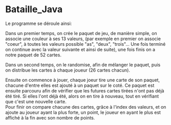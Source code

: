 # Bataille_Java

Le programme se déroule ainsi:

Dans un premier temps, on crée le paquet de jeu, de manière simple, on associe une couleur à ses 13 valeurs, (par exemple en premier on associe "coeur", à toutes les valeurs possible "as", "deux", "trois"...
Une fois terminé on continue avec la valeur suivante et ainsi de suite), une fois finis on a notre paquet de 52 cartes.</br>

Dans un second temps, on le randomise, afin de mélanger le paquet, puis on distribue les cartes à chaque joueur (26 cartes chacun).</br>

Ensuite on commence à jouer, chaque joeur tire une carte de son paquet, chacune d'entre elles est ajouté à un paquet sur le coté. Ce paquet est ensuite parcouru afin de vérifier que les futures cartes tirées n'ont pas déjà été tiré. 
Si elles l'ont déjà été, alors on en tire à nouveau, tout en vérifiant que c'est une nouvelle carte.</br>
Pour finir on compare chacune des cartes, grâce à l'index des valeurs, et on ajoute au joueur ayant la plus forte, un point, le joueur en ayant le plus est affiché à la fin avec son nombre de points.</br>
